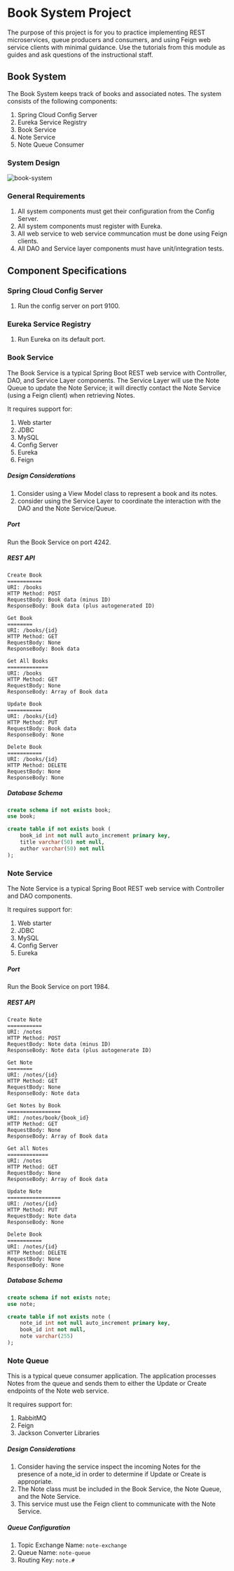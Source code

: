 # Book System Project

The purpose of this project is for you to practice implementing REST microservices, queue producers and consumers, and using Feign web service clients with minimal guidance. Use the tutorials from this module as guides and ask questions of the instructional staff.

## Book System

The Book System keeps track of books and associated notes. The system consists of the following components:

1. Spring Cloud Config Server
2. Eureka Service Registry
3. Book Service
4. Note Service
5. Note Queue Consumer

### System Design

![book-system](images/book-system.png)



### General Requirements

1. All system components must get their configuration from the Config Server.
2. All system components must register with Eureka.
3. All web service to web service communcation must be done using Feign clients.
4. All DAO and Service layer components must have unit/integration tests.

## Component Specifications

### Spring Cloud Config Server

1. Run the config server on port 9100.

### Eureka Service Registry

1. Run Eureka on its default port.

### Book Service

The Book Service is a typical Spring Boot REST web service with Controller, DAO, and Service Layer components.  The Service Layer will use the Note Queue to update the Note Service; it will directly contact the Note Service (using a Feign client) when retrieving Notes.

It requires support for:

1. Web starter
2. JDBC
3. MySQL
4. Config Server
5. Eureka
6. Feign

##### Design Considerations

1. Consider using a View Model class to represent a book and its notes.
2. consider using the Service Layer to coordinate the interaction with the DAO and the Note Service/Queue.

##### Port

Run the Book Service on port 4242.

##### REST API

```
Create Book
===========
URI: /books
HTTP Method: POST
RequestBody: Book data (minus ID)
ResponseBody: Book data (plus autogenerated ID)

Get Book
========
URI: /books/{id}
HTTP Method: GET
RequestBody: None
ResponseBody: Book data

Get All Books
=============
URI: /books
HTTP Method: GET
RequestBody: None
ResponseBody: Array of Book data

Update Book
===========
URI: /books/{id}
HTTP Method: PUT
RequestBody: Book data
ResponseBody: None

Delete Book
===========
URI: /books/{id}
HTTP Method: DELETE
RequestBody: None
ResponseBody: None
```

##### Database Schema

```sql
create schema if not exists book;
use book;

create table if not exists book (
	book_id int not null auto_increment primary key,
    title varchar(50) not null,
    author varchar(50) not null
);
```

### Note Service

The Note Service is a typical Spring Boot REST web service with Controller and DAO components.

It requires support for:

1. Web starter
2. JDBC
3. MySQL
4. Config Server
5. Eureka

##### Port

Run the Book Service on port 1984.

##### REST API

```
Create Note
===========
URI: /notes
HTTP Method: POST
RequestBody: Note data (minus ID)
ResponseBody: Note data (plus autogenerate ID)

Get Note
========
URI: /notes/{id}
HTTP Method: GET
RequestBody: None
ResponseBody: Note data

Get Notes by Book
=================
URI: /notes/book/{book_id}
HTTP Method: GET
RequestBody: None
ResponseBody: Array of Book data

Get all Notes
=============
URI: /notes
HTTP Method: GET
RequestBody: None
ResponseBody: Array of Book data

Update Note
=================
URI: /notes/{id}
HTTP Method: PUT
RequestBody: Note data
ResponseBody: None

Delete Book
===========
URI: /notes/{id}
HTTP Method: DELETE
RequestBody: None
ResponseBody: None
```



##### Database Schema

```sql
create schema if not exists note;
use note;

create table if not exists note (
	note_id int not null auto_increment primary key,
    book_id int not null,
    note varchar(255)
);
```

### Note Queue

This is a typical queue consumer application. The application processes Notes from the queue and sends them to either the Update or Create endpoints of the Note web service.

It requires support for:

1. RabbitMQ
2. Feign
3. Jackson Converter Libraries

##### Design Considerations

1. Consider having the service inspect the incoming Notes for the presence of a note_id in order to determine if Update or Create is appropriate.
2. The Note class must be included in the Book Service, the Note Queue, and the Note Service.
3. This service must use the Feign client to communicate with the Note Service.

##### Queue Configuration

1. Topic Exchange Name: ```note-exchange```
2. Queue Name: ```note-queue```
3. Routing Key: ```note.#```